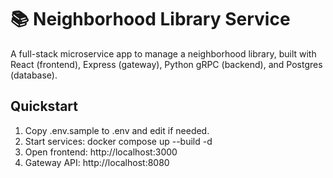 # 📚 Neighborhood Library Service

A full-stack microservice app to manage a neighborhood library, built with React (frontend), Express (gateway), Python gRPC (backend), and Postgres (database).

## Quickstart

1. Copy .env.sample to .env and edit if needed.
2. Start services:
   docker compose up --build -d
3. Open frontend: http://localhost:3000
4. Gateway API: http://localhost:8080


